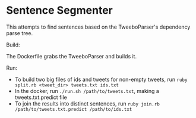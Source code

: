 Sentence Segmenter
=========

This attempts to find sentences based on the TweeboParser's dependency parse tree. 

Build:

The Dockerfile grabs the TweeboParser and builds it.

Run:

* To build two big files of ids and tweets for non-empty tweets, run `ruby split.rb <tweet_dir> tweets.txt ids.txt`
* In the docker, run `./run.sh /path/to/tweets.txt`, making a tweets.txt.predict file
* To join the results into distinct sentences, run `ruby join.rb /path/to/tweets.txt.predict /path/to/ids.txt`

